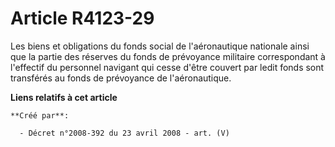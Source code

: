# Article R4123-29

Les biens et obligations du fonds social de l'aéronautique nationale ainsi que la partie des réserves du fonds de prévoyance
militaire correspondant à l'effectif du personnel navigant qui cesse d'être couvert par ledit fonds sont transférés au fonds
de prévoyance de l'aéronautique.

**Liens relatifs à cet article**

	**Créé par**:

	  - Décret n°2008-392 du 23 avril 2008 - art. (V)
